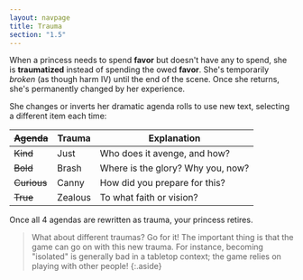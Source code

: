 ```yaml
---
layout: navpage
title: Trauma
section: "1.5"
---
```


When a princess needs to spend **favor** but doesn't have any to spend, she is **traumatized** instead of spending the owed **favor**.
She's temporarily _broken_ (as though harm IV) until the end of the scene.
Once she returns, she's permanently changed by her experience. 

She changes or inverts her dramatic agenda rolls to use new text, selecting a different item each time:

| ~~Agenda~~ | Trauma  | Explanation |
|------------|---------|-------------|
| ~~Kind~~   | Just   | Who does it avenge, and how? |
| ~~Bold~~   | Brash  | Where is the glory? Why you, now? |
| ~~Curious~~ | Canny | How did you prepare for this? |
| ~~True~~  | Zealous | To what faith or vision? |

Once all 4 agendas are rewritten as trauma, your princess retires.

> What about different traumas? Go for it!
> The important thing is that the game can go on with this new trauma.
> For instance, becoming "isolated" is generally bad in a tabletop context; the game relies on playing with other people!
{:.aside}
